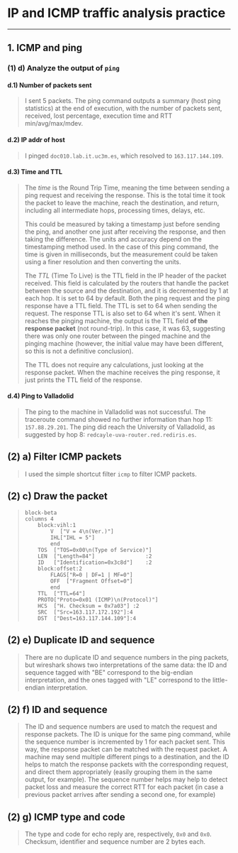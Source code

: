 # IP and ICMP traffic analysis practice

---

## 1. ICMP and ping

### (1) d) Analyze the output of `ping`

#### d.1) Number of packets sent

> I sent 5 packets. The ping command outputs a summary (host ping statistics) at the end of execution, with
> the number of packets sent, received, lost percentage, execution time and RTT min/avg/max/mdev.

#### d.2) IP addr of host

> I pinged `doc010.lab.it.uc3m.es`, which resolved to `163.117.144.109`.

#### d.3) Time and TTL

> The *time* is the Round Trip Time, meaning the time between sending a ping request and receiving the
> response. This is the total time it took the packet to leave the machine, reach the destination, and return,
> including all intermediate hops, processing times, delays, etc.
>
> This could be measured by taking a timestamp just before sending the ping, and another one just after
> receiving the response, and then taking the difference. The units and accuracy depend on the timestamping
> method used. In the case of this ping command, the time is given in milliseconds, but the measurement could
> be taken using a finer resolution and then converting the units.
>
> The *TTL* (Time To Live) is the TTL field in the IP header of the packet received. This field is calculated
> by the routers that handle the packet between the source and the destination, and it is decremented by 1 at
> each hop. It is set to 64 by default. Both the ping request and the ping response have a TTL field. The TTL
> is set to 64 when sending the request. The response TTL is also set to 64 when it's sent. When it reaches
> the pinging machine, the output is the TTL field **of the response packet** (not round-trip). In this case,
> it was 63, suggesting there was only one router between the pinged machine and the pinging machine
> (however, the initial value may have been different, so this is not a definitive conclusion).
>
> The TTL does not require any calculations, just looking at the response packet. When the machine receives
> the ping response, it just prints the TTL field of the response.

#### d.4) Ping to Valladolid

> The ping to the machine in Valladolid was not successful. The traceroute command showed no further
> information than hop 11: `157.88.29.201`. The ping did reach the University of Valladolid, as suggested by
> hop 8: `redcayle-uva-router.red.rediris.es`.

## (2) a) Filter ICMP packets

> I used the simple shortcut filter `icmp` to filter ICMP packets.

## (2) c) Draw the packet

> ```mermaid
> block-beta
> columns 4
>     block:vihl:1
>         V  ["V = 4\n(Ver.)"]
>         IHL["IHL = 5"]
>         end
>     TOS  ["TOS=0x00\n(Type of Service)"]
>     LEN  ["Length=84"]                :2
>     ID   ["Identification=0x3c8d"]    :2
>     block:offset:2
>         FLAGS["R=0 | DF=1 | MF=0"]
>         OFF  ["Fragment Offset=0"]
>         end
>     TTL  ["TTL=64"]
>     PROTO["Proto=0x01 (ICMP)\n(Protocol)"]
>     HCS  ["H. Checksum = 0x7a03"] :2
>     SRC  ["Src=163.117.172.192"]:4
>     DST  ["Dest=163.117.144.109"]:4
> ```

## (2) e) Duplicate ID and sequence

> There are no duplicate ID and sequence numbers in the ping packets, but wireshark shows two interpretations
> of the same data: the ID and sequence tagged with "BE" correspond to the big-endian interpretation, and the
> ones tagged with "LE" correspond to the little-endian interpretation.

## (2) f) ID and sequence

> The ID and sequence numbers are used to match the request and response packets. The ID is unique for the
> same ping command, while the sequence number is incremented by 1 for each packet sent. This way, the
> response packet can be matched with the request packet. A machine may send multiple different pings to a
> destination, and the ID helps to match the response packets with the corresponding request, and direct them
> appropriately (easily grouping them in the same output, for example). The sequence number helps may help to
> detect packet loss and measure the correct RTT for each packet (in case a previous packet arrives after
> sending a second one, for example)

## (2) g) ICMP type and code

> The type and code for echo reply are, respectively, `0x0` and `0x0`. Checksum, identifier and sequence
> number are 2 bytes each.
